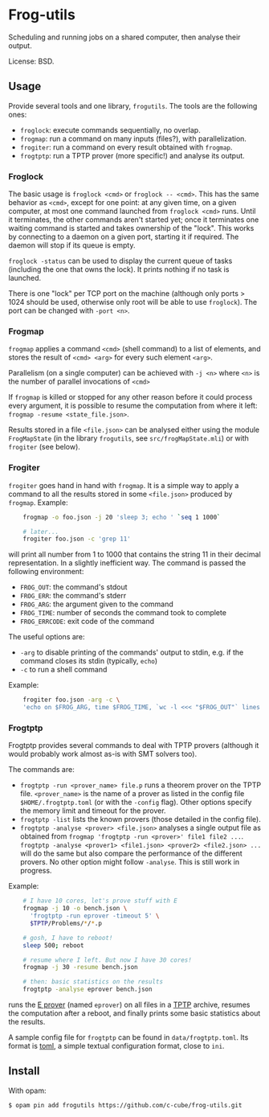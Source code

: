 # Frog-utils

Scheduling and running jobs on a shared computer, then analyse their output.

License: BSD.

## Usage

Provide several tools and one library, `frogutils`. The tools are the
following ones:

- `froglock`: execute commands sequentially, no overlap.
- `frogmap`: run a command on many inputs (files?), with parallelization.
- `frogiter`: run a command on every result obtained with `frogmap`.
- `frogtptp`: run a TPTP prover (more specific!) and analyse its output.

### Froglock

The basic usage is `froglock <cmd>` or `froglock -- <cmd>`. This
has the same behavior as `<cmd>`, except for one point: at any given
time, on a given computer, at most one command launched from `froglock <cmd>`
runs. Until it terminates, the other commands aren't started yet; once
it terminates one waiting command is started and takes ownership of the "lock".
This works by connecting to a daemon on a given port, starting it if required.
The daemon will stop if its queue is empty.

`froglock -status` can be used to display the current queue of tasks (including
the one that owns the lock). It prints nothing if no task is launched.

There is one "lock" per TCP port on the machine (although only ports > 1024
should be used, otherwise only root will be able to use `froglock`). The
port can be changed with `-port <n>`.

### Frogmap

`frogmap` applies a command `<cmd>` (shell command) to a list of elements,
and stores the result of `<cmd> <arg>` for every such element `<arg>`.

Parallelism (on a single computer) can be achieved with `-j <n>` where
`<n>` is the number of parallel invocations of `<cmd>`

If `frogmap` is killed or stopped for any other reason before it could
process every argument, it is possible to resume the computation
from where it left: `frogmap -resume <state_file.json>`.

Results stored in a file `<file.json>` can be analysed either using the module
`FrogMapState` (in the library `frogutils`, see `src/frogMapState.mli`) or with
`frogiter` (see below).

### Frogiter

`frogiter` goes hand in hand with `frogmap`. It is a simple way to
apply a command to all the results stored in some `<file.json>` produced by
`frogmap`. Example:

```sh
    frogmap -o foo.json -j 20 'sleep 3; echo ' `seq 1 1000`

    # later...
    frogiter foo.json -c 'grep 11'
```

will print all number from 1 to 1000 that contains the string 11 in
their decimal representation. In a slightly inefficient way. The command
is passed the following environment:

- `FROG_OUT`: the command's stdout
- `FROG_ERR`: the command's stderr
- `FROG_ARG`: the argument given to the command
- `FROG_TIME`: number of seconds the command took to complete
- `FROG_ERRCODE`: exit code of the command

The useful options are:

- `-arg` to disable printing of the commands' output to stdin, e.g. if
  the command closes its stdin (typically, `echo`)
- `-c` to run a shell command

Example:

```sh
    frogiter foo.json -arg -c \
    'echo on $FROG_ARG, time $FROG_TIME, `wc -l <<< "$FROG_OUT"` lines'
```

### Frogtptp

Frogtptp provides several commands to deal with TPTP provers (although it
would probably work almost as-is with SMT solvers too).

The commands are:

- `frogtptp -run <prover_name> file.p` runs a theorem prover on the TPTP file.
  `<prover_name>` is the name of a prover as listed in the config file
  `$HOME/.frogtptp.toml` (or with the `-config` flag).
  Other options specify the memory limit and timeout for the prover.
- `frogtptp -list` lists the known provers (those detailed
  in the config file).
- `frogtptp -analyse <prover> <file.json>` analyses a single output file
  as obtained from `frogmap 'frogtptp -run <prover>' file1 file2 ...`.
  `frogtptp -analyse <prover1> <file1.json> <prover2> <file2.json> ...`
  will do the same but also compare the performance of the different provers.
  No other option might follow `-analyse`.
  This is still work in progress.

Example:

```sh
    # I have 10 cores, let's prove stuff with E
    frogmap -j 10 -o bench.json \
      'frogtptp -run eprover -timeout 5' \
      $TPTP/Problems/*/*.p

    # gosh, I have to reboot!
    sleep 500; reboot

    # resume where I left. But now I have 30 cores!
    frogmap -j 30 -resume bench.json

    # then: basic statistics on the results
    frogtptp -analyse eprover bench.json
```

runs the [E prover](http://eprover.org) (named `eprover`) on all files in
a [TPTP](http://www.cs.miami.edu/~tptp/) archive, resumes the computation
after a reboot, and finally prints some basic statistics about the results.

A sample config file for `frogtptp` can be found in `data/frogtptp.toml`. Its
format is [toml](https://github.com/toml-lang/toml), a simple textual
configuration format, close to `ini`.


## Install

With opam:

```sh
$ opam pin add frogutils https://github.com/c-cube/frog-utils.git
```


